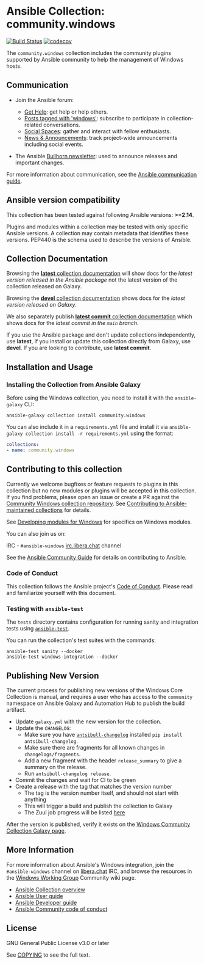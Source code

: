 # Ansible Collection: community.windows

[![Build Status](https://dev.azure.com/ansible/community.windows/_apis/build/status/CI?branchName=main)](https://dev.azure.com/ansible/community.windows/_build/latest?definitionId=23&branchName=main)
[![codecov](https://codecov.io/gh/ansible-collections/community.windows/branch/main/graph/badge.svg)](https://codecov.io/gh/ansible-collections/community.windows)


The `community.windows` collection includes the community plugins supported by Ansible community to help the management of Windows hosts.

## Communication

* Join the Ansible forum:
  * [Get Help](https://forum.ansible.com/c/help/6): get help or help others.
  * [Posts tagged with 'windows'](https://forum.ansible.com/tag/windows): subscribe to participate in collection-related conversations.
  * [Social Spaces](https://forum.ansible.com/c/chat/4): gather and interact with fellow enthusiasts.
  * [News & Announcements](https://forum.ansible.com/c/news/5): track project-wide announcements including social events.

* The Ansible [Bullhorn newsletter](https://docs.ansible.com/ansible/devel/community/communication.html#the-bullhorn): used to announce releases and important changes.

For more information about communication, see the [Ansible communication guide](https://docs.ansible.com/ansible/devel/community/communication.html).

## Ansible version compatibility

This collection has been tested against following Ansible versions: **>=2.14**.

Plugins and modules within a collection may be tested with only specific Ansible versions.
A collection may contain metadata that identifies these versions.
PEP440 is the schema used to describe the versions of Ansible.

## Collection Documentation

Browsing the [**latest** collection documentation](https://docs.ansible.com/ansible/latest/collections/community/windows) will show docs for the _latest version released in the Ansible package_ not the latest version of the collection released on Galaxy.

Browsing the [**devel** collection documentation](https://docs.ansible.com/ansible/devel/collections/community/windows) shows docs for the _latest version released on Galaxy_.

We also separately publish [**latest commit** collection documentation](https://ansible-collections.github.io/community.windows/branch/main/) which shows docs for the _latest commit in the `main` branch_.

If you use the Ansible package and don't update collections independently, use **latest**, if you install or update this collection directly from Galaxy, use **devel**. If you are looking to contribute, use **latest commit**.

## Installation and Usage

### Installing the Collection from Ansible Galaxy

Before using the Windows collection, you need to install it with the `ansible-galaxy` CLI:

    ansible-galaxy collection install community.windows

You can also include it in a `requirements.yml` file and install it via `ansible-galaxy collection install -r requirements.yml` using the format:

```yaml
collections:
- name: community.windows
```


## Contributing to this collection

Currently we welcome bugfixes or feature requests to plugins in this collection but no new modules or plugins will be accepted in this collection. If you find problems, please open an issue or create a PR against the [Community Windows collection repository](https://github.com/ansible-collections/community.windows). See [Contributing to Ansible-maintained collections](https://docs.ansible.com/ansible/devel/community/contributing_maintained_collections.html#contributing-maintained-collections) for details.

See [Developing modules for Windows](https://docs.ansible.com/ansible/latest/dev_guide/developing_modules_general_windows.html#developing-modules-general-windows) for specifics on Windows modules.

You can also join us on:

IRC - ``#ansible-windows`` [irc.libera.chat](https://libera.chat/) channel

See the [Ansible Community Guide](https://docs.ansible.com/ansible/latest/community/index.html) for details on contributing to Ansible.


### Code of Conduct
This collection follows the Ansible project's
[Code of Conduct](https://docs.ansible.com/ansible/devel/community/code_of_conduct.html).
Please read and familiarize yourself with this document.


### Testing with `ansible-test`

The `tests` directory contains configuration for running sanity and integration tests using [`ansible-test`](https://docs.ansible.com/ansible/latest/dev_guide/testing_integration.html).

You can run the collection's test suites with the commands:

    ansible-test sanity --docker
    ansible-test windows-integration --docker


## Publishing New Version

The current process for publishing new versions of the Windows Core Collection is manual, and requires a user who has access to the `community` namespace on Ansible Galaxy and Automation Hub to publish the build artifact.

* Update `galaxy.yml` with the new version for the collection.
* Update the `CHANGELOG`:
  * Make sure you have [`antsibull-changelog`](https://pypi.org/project/antsibull-changelog/) installed `pip install antsibull-changelog`.
  * Make sure there are fragments for all known changes in `changelogs/fragments`.
  * Add a new fragment with the header `release_summary` to give a summary on the release.
  * Run `antsibull-changelog release`.
* Commit the changes and wait for CI to be green
* Create a release with the tag that matches the version number
  * The tag is the version number itself, and should not start with anything
  * This will trigger a build and publish the collection to Galaxy
  * The Zuul job progress will be listed [here](https://ansible.softwarefactory-project.io/zuul/builds?project=ansible-collections%2Fcommunity.windows&skip=0)

After the version is published, verify it exists on the [Windows Community Collection Galaxy page](https://galaxy.ansible.com/community/windows).


## More Information

For more information about Ansible's Windows integration, join the `#ansible-windows` channel on [libera.chat](https://libera.chat/) IRC, and browse the resources in the [Windows Working Group](https://github.com/ansible/community/wiki/Windows) Community wiki page.

- [Ansible Collection overview](https://github.com/ansible-collections/overview)
- [Ansible User guide](https://docs.ansible.com/ansible/latest/user_guide/index.html)
- [Ansible Developer guide](https://docs.ansible.com/ansible/latest/dev_guide/index.html)
- [Ansible Community code of conduct](https://docs.ansible.com/ansible/latest/community/code_of_conduct.html)


## License

GNU General Public License v3.0 or later

See [COPYING](COPYING) to see the full text.
